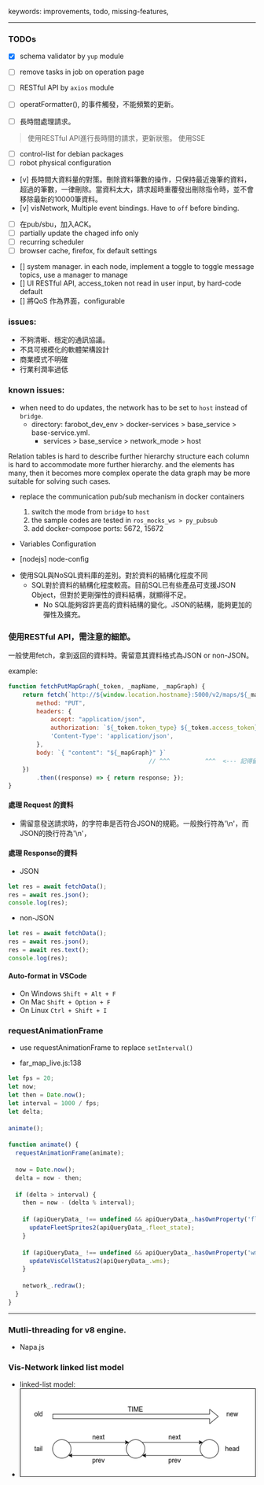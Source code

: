 keywords: improvements, todo, missing-features, 

--- 
### TODOs
- [x] schema validator by `yup` module
- [ ] remove tasks in job on operation page
- [ ] RESTful API by `axios` module
- [ ] operatFormatter(), 的事件觸發，不能頻繁的更新。

- [ ] 長時間處理請求。
> 使用RESTful API進行長時間的請求，更新狀態。 使用SSE
- [ ] control-list for debian packages
- [ ] robot physical configuration 
- [v] 長時間大資料量的對策。刪除資料筆數的操作，只保持最近幾筆的資料，超過的筆數，一律刪除。當資料太大，請求超時重覆發出刪除指令時，並不會移除最新的10000筆資料。
- [v] visNetwork, Multiple event bindings. Have to `off` before binding.
- [ ] 在pub/sbu，加入ACK。
- [ ] partially update the chaged info only 
- [ ] recurring scheduler
- [ ] browser cache, firefox, fix default settings
- [] system manager. in each node, implement a toggle to toggle message topics, use a manager to manage
- [] UI RESTful API, access_token not read in user input, by hard-code default
- [] 	將QoS 作為界面，configurable

### issues:
- 不夠清晰、穩定的通訊協議。
- 不具可規模化的軟體架構設計
- 商業模式不明確
- 行業利潤率過低

### known issues:
* when need to do updates, the network has to be set to `host` instead of `bridge`.
	- directory: farobot_dev_env > docker-services > base_service > base-service.yml.	
		- services > base_service > network_mode > host


Relation tables is hard to describe further hierarchy structure
each column is hard to accommodate more further hierarchy. 
and the elements has many, then it becomes more complex operate the data
graph may be more suitable for solving such cases.


* replace the communication pub/sub mechanism in docker containers
	1. switch the mode from `bridge` to `host`
	2. the sample codes are tested in `ros_mocks_ws > py_pubsub`
	3. add docker-compose ports: 5672, 15672
	

* Variables Configuration
 - [nodejs]  node-config

* 使用SQL與NoSQL資料庫的差別。對於資料的結構化程度不同
  - SQL對於資料的結構化程度較高。目前SQL已有些產品可支援JSON Object，但對於更剛彈性的資料結構，就顯得不足。
	- No SQL能夠容許更高的資料結構的變化。JSON的結構，能夠更加的彈性及擴充。

### 使用RESTful API，需注意的細節。
一般使用fetch，拿到返回的資料時。需留意其資料格式為JSON or non-JSON。

example:
```js
function fetchPutMapGraph(_token, _mapName, _mapGraph) {
	return fetch(`http://${window.location.hostname}:5000/v2/maps/${_mapName}/graph`, {
		method: "PUT",
		headers: {
			accept: "application/json",
			authorization: `${_token.token_type} ${_token.access_token}`,
			'Content-Type': 'application/json',
		},
		body: `{ "content": "${_mapGraph}" }`
										// ^^^          ^^^  <--- 記得留意是否有正確加上quotation!!
	})
		.then((response) => { return response; });
}
```


#### 處理 Request 的資料
* 需留意發送請求時，的字符串是否符合JSON的規範。一般換行符為'\n'，而JSON的換行符為'\\n'，

#### 處理 Response的資料
* JSON
```js
let res = await fetchData();
res = await res.json();
console.log(res);
```
* non-JSON
```js
let res = await fetchData();
res = await res.json();
res = await res.text();
console.log(res);
```

#### Auto-format in VSCode 
* On Windows `Shift + Alt + F`
* On Mac `Shift + Option + F`
* On Linux `Ctrl + Shift + I`

### requestAnimationFrame
* use requestAnimationFrame to replace `setInterval()`

* far_map_live.js:138
```js
let fps = 20;
let now;
let then = Date.now();
let interval = 1000 / fps;
let delta;

animate();

function animate() {
  requestAnimationFrame(animate);

  now = Date.now();
  delta = now - then;

  if (delta > interval) {
    then = now - (delta % interval);

    if (apiQueryData_ !== undefined && apiQueryData_.hasOwnProperty('fleet_state')) {
      updateFleetSprites2(apiQueryData_.fleet_state);
    }

    if (apiQueryData_ !== undefined && apiQueryData_.hasOwnProperty('wms')) {
      updateVisCellStatus2(apiQueryData_.wms);
    }

    network_.redraw();
  }
}
```

---
### Mutli-threading for v8 engine.
* Napa.js

### Vis-Network linked list model
* linked-list model:
* ![](./network_linked_list.png)